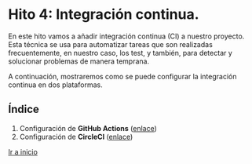 # Hito 4: Integración continua.

En este hito vamos a añadir integración continua (CI) a nuestro proyecto. Esta técnica se usa para automatizar tareas que son realizadas frecuentemente, en nuestro caso, los test, y también, para detectar y solucionar problemas de manera temprana.

A continuación, mostraremos como se puede configurar la integración continua en dos plataformas.
 
## Índice
1. Configuración de **GitHub Actions** ([enlace](confGA.md))
2. Configuración de **CircleCI** ([enlace](confCICI.md))


[Ir a inicio](../../README.md)


